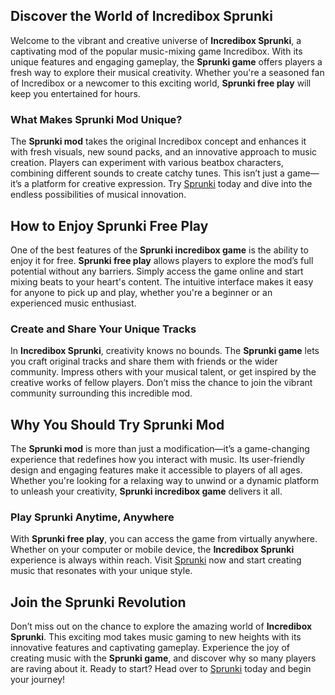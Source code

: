 <h2>Discover the World of Incredibox Sprunki</h2>
<p>Welcome to the vibrant and creative universe of <strong>Incredibox Sprunki</strong>, a captivating mod of the popular music-mixing game Incredibox. With its unique features and engaging gameplay, the <strong>Sprunki game</strong> offers players a fresh way to explore their musical creativity. Whether you're a seasoned fan of Incredibox or a newcomer to this exciting world, <strong>Sprunki free play</strong> will keep you entertained for hours.</p>

<h3>What Makes Sprunki Mod Unique?</h3>
<p>The <strong>Sprunki mod</strong> takes the original Incredibox concept and enhances it with fresh visuals, new sound packs, and an innovative approach to music creation. Players can experiment with various beatbox characters, combining different sounds to create catchy tunes. This isn’t just a game—it’s a platform for creative expression. Try <a href="https://sprunkisprunk.github.io/">Sprunki</a> today and dive into the endless possibilities of musical innovation.</p>

<h2>How to Enjoy Sprunki Free Play</h2>
<p>One of the best features of the <strong>Sprunki incredibox game</strong> is the ability to enjoy it for free. <strong>Sprunki free play</strong> allows players to explore the mod’s full potential without any barriers. Simply access the game online and start mixing beats to your heart's content. The intuitive interface makes it easy for anyone to pick up and play, whether you're a beginner or an experienced music enthusiast.</p>

<h3>Create and Share Your Unique Tracks</h3>
<p>In <strong>Incredibox Sprunki</strong>, creativity knows no bounds. The <strong>Sprunki game</strong> lets you craft original tracks and share them with friends or the wider community. Impress others with your musical talent, or get inspired by the creative works of fellow players. Don’t miss the chance to join the vibrant community surrounding this incredible mod.</p>

<h2>Why You Should Try Sprunki Mod</h2>
<p>The <strong>Sprunki mod</strong> is more than just a modification—it’s a game-changing experience that redefines how you interact with music. Its user-friendly design and engaging features make it accessible to players of all ages. Whether you're looking for a relaxing way to unwind or a dynamic platform to unleash your creativity, <strong>Sprunki incredibox game</strong> delivers it all.</p>

<h3>Play Sprunki Anytime, Anywhere</h3>
<p>With <strong>Sprunki free play</strong>, you can access the game from virtually anywhere. Whether on your computer or mobile device, the <strong>Incredibox Sprunki</strong> experience is always within reach. Visit <a href="https://sprunkisprunk.github.io/">Sprunki</a> now and start creating music that resonates with your unique style.</p>

<h2>Join the Sprunki Revolution</h2>
<p>Don’t miss out on the chance to explore the amazing world of <strong>Incredibox Sprunki</strong>. This exciting mod takes music gaming to new heights with its innovative features and captivating gameplay. Experience the joy of creating music with the <strong>Sprunki game</strong>, and discover why so many players are raving about it. Ready to start? Head over to <a href="https://sprunkisprunk.github.io/">Sprunki</a> today and begin your journey!</p>
